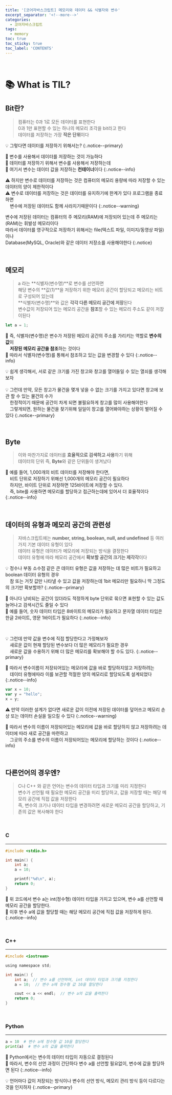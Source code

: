```yaml
---
title: '[코어자바스크립트] 메모리와 데이터 && 식별자와 변수'
excerpt_separator: '<!--more-->'
categories:
  - 코어자바스크립트
tags:
  - memory
toc: true
toc_sticky: true
toc_label: 'CONTENTS'
---
```


<br>

<!--  source ~/.bash_profile   -->
<!-- bundle exec jekyll serve -->

# 📚 What is TIL?

<!-- content -->
## Bit란?

> 컴퓨터는 0과 1로 모든 데이터를 표현한다  
> 0과 1만 표현할 수 있는 하나의 메모리 조각을 bit라고 한다  
> 데이터를 저장하는 가장 **작은 단위**이다

💡 그렇다면 데이터를 저장하기 위해서는?
{:.notice--primary}

🔎 변수를 사용해서 데이터를 저장하는 것이 가능하다  
🔎 데이터를 저장하기 위해서 변수를 사용해서 저장하는데  
🔎 여기서 변수는 데이터 값을 저장하는 **컨테이너**이다
{:.notice--info}

⚠️ 하지만 변수로 데이터를 저장하는 것은 컴퓨터의 메모리 용량에 따라 저장할 수 있는 데이터의 양이 제한적이다  
⚠️ 변수로 데이터를 저장하는 것은 데이터를 유지하기에 한계가 있다 프로그램을 종료하면  
&emsp;변수에 저장된 데이터도 함께 사라지기때문이다
{:.notice--warning}

변수에 저장된 데이터는 컴퓨터의 주 메모리(RAM)에 저장되어 있는데 주 메모리는(RAM)는 휘발성 메모리이다  
따라서 데이터를 영구적으로 저장하기 위해서는  file(텍스트 파일, 이미지/동영상 파일)이나   
Database(MySQL, Oracle)와 같은 데이터 저장소를 사용해야한다
{:.notice}

<br>

## 메모리

> a 라는 **식별자(변수명)**로 변수를 선언하면  
> 해당 변수의 **값(1)**을 저장하기 위한 메모리 공간이 할당되고 메모리는 비트로 구성되어 있는데  
> **식별자(변수명)**와 값은 **각각 다른 메모리 공간에 저장**된다  
> 변수값이 저장되어 있는 메모리 공간을 **참조**할 수 있는 메모리 주소도 같이 저장이된다

```js
let a = 1;
```

🔎 즉, 식별자(변수명)은 변수가 저장된 메모리 공간의 주소를 가리키는 역할로 **변수의 값**이  
&emsp;**저장된 메모리 공간을 참조**하는 것이다  
🔎 따라서 식별자(변수명)를 통해서 참조하고 있는 값을 변경할 수 있다
{:.notice--info}

💡 쉽게 생각해서, 서로 같은 크기를 가진 창고와 창고를 열어들일 수 있는 열쇠를 생각해보자  
<br>
💡 그런데 만약, 모든 창고가 물건을 몇개 넣을 수 없는 크기를 가지고 있다면 창고에 보관 할 수 있는 물건의 수가  
&emsp;한정적이기 때문에 공간이 차게 되면 불필요하게 창고를 많이 사용해야한다  
&emsp;그렇게되면, 원하는 물건을 찾기위해 일일이 창고를 열어봐야하는 상황이 벌어질 수 있다 
{:.notice--primary}

<br>

## Byte

> 이와 마찬가지로 데이터를 **효율적으로 검색하고 사용**하기 위해   
> 데이터의 단위 즉, **Byte**와 같은 단위들이 생겨났다

🔎 예를 들어, 1,000개의 비트 데이터를 저장해야 한다면,   
&emsp;비트 단위로 저장하기 위해선 1,000개의 메모리 공간이 필요하다   
&emsp;하지만, 바이트 단위로 저장하면 125바이트에 저장할 수 있다.  
&emsp;즉, bite를 사용하면 메모리를 할당하고 접근하는데에 있어서 더 효율적이다
{:.notice--info}

<br>

## 데이터의 유형과 메모리 공간의 관련성

> 자바스크립트에는 **number, string, boolean, null, and undefined** 등 여러 가지 기본 데이터 유형이 있다   
> 데이터 유형은 데이터가 메모리에 저장되는 방식을 결정한다  
> 데이터 유형에 따라 메모리 공간에서 **확보할 공간의 크기는 제각각**이다

💡 정수나 부동 소수점 같은 큰 데이터 유형은 값을 저장하는 데 많은 비트가 필요하고 boolean 데이터 유형의 경우  
&emsp;참 또는 거짓 값만 나타낼 수 있고 값을 저장하는데 1bit 메모리만 필요하니 딱 그정도의 크기만 확보할까?
{:.notice--primary}

🔎 아니다 낭비되는 공간이 있더라도 적정하게 byte 단위로 묶으면 표현할 수 있는 값도 늘어나고 검색시간도 줄일 수 있다  
🔎 예를 들어, 숫자 데이터 타입은 8바이트의 메모리가 필요하고 문자열 데이터 타입은 한글 2바이트, 영문 1바이트가 필요하다
{:.notice--info}

<br>

💡 그런데 만약 값을 변수에 직접 할당한다고 가정해보자  
&emsp;새로운 값이 현재 할당된 변수보다 더 많은 메모리가 필요한 경우  
&emsp;새로운 값을 수용하기 위해 더 많은 메모리를 확보해야 할 수도 있다.
{:.notice--primary}

🔎 따라서 변수이름이 저장되어있는 메모리에 값을 바로 할당하지않고 저장하려는  
&emsp;데이터 유형에따라 이를 보관할 적절한 양의 메모리로 할당되도록 설계되었다
{:.notice--info}

```js
var x = 10;
var y = "hello";
x = y;
```

⚠️ 만약 이러한 설계가 없다면 새로운 값이 이전에 저장된 데이터를 덮어쓰고 메모리 손상 또는 데이터 손실을 일으킬 수 있다
{:.notice--warning}

🔎 따라서 변수의 이름이 저장되어있는 메모리에 값을 바로 할당하지 않고 저장하려는 데이터에 따라 새로 공간을 마련하고  
&emsp;그곳의 주소를 변수의 이름이 저장되어있는 메모리에 할당하는 것이다
{:.notice--info}

<br>

## 다른언어의 경우엔?

> C나 C++ 와 같은 언어는 변수의 데이터 타입과 크기를 미리 지정한다  
> 변수가 선언될 때 필요한 메모리 공간을 미리 할당하고, 값을 저장할 때는 해당 메모리 공간에 직접 값을 저장한다  
> 즉, 변수의 크기나 데이터 타입을 변경하려면 새로운 메모리 공간을 할당하고, 기존의 값은 복사해야 한다

<br>

### C
---
```c
#include <stdio.h>

int main() {
    int a;  
    a = 10;  

    printf("%d\n", a);  
    return 0;
}
```

🔎 위 코드에서 변수 a는 int(정수형) 데이터 타입을 가지고 있으며, 변수 a를 선언할 때 메모리 공간을 할당한다.   
🔎 이후 변수 a에 값을 할당할 때는 해당 메모리 공간에 직접 값을 저장하게 된다.
{:.notice--info}

<br>

### C++
---
```c
#include <iostream>

using namespace std;

int main() {
    int a;  // 변수 a를 선언하며, int 데이터 타입과 크기를 지정한다
    a = 10;  // 변수 a에 정수형 값 10을 할당한다

    cout << a << endl;  // 변수 a의 값을 출력한다
    return 0;
}
```

<br>

### Python
---
```python
a = 10  # 변수 a에 정수형 값 10을 할당한다
print(a)  # 변수 a의 값을 출력한다
```

🔎 Python에서는 변수의 데이터 타입이 자동으로 결정된다  
🔎 따라서, 변수의 선언 과정이 간단하다 변수 a를 선언할 필요없이, 변수에 값을 할당하면 된다
{:.notice--info}


💡 언어마다 값이 저장되는 방식이나 변수의 선언 방식, 메모리 관리 방식 등이 다르다는 것을 인지하자
{:.notice--primary}
<!-- content -->

